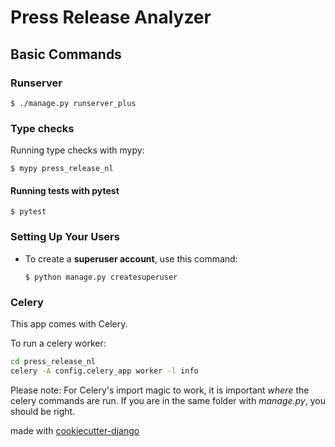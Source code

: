 # Press Release Analyzer


## Basic Commands

### Runserver

    $ ./manage.py runserver_plus

### Type checks

Running type checks with mypy:

    $ mypy press_release_nl

#### Running tests with pytest

    $ pytest

### Setting Up Your Users

-   To create a **superuser account**, use this command:

        $ python manage.py createsuperuser

### Celery

This app comes with Celery.

To run a celery worker:

``` bash
cd press_release_nl
celery -A config.celery_app worker -l info
```

Please note: For Celery's import magic to work, it is important *where* the celery commands are run. If you are in the same folder with *manage.py*, you should be right.


made with [cookiecutter-django](https://github.com/Alexander-D-Karpov/cookiecutter-django)
